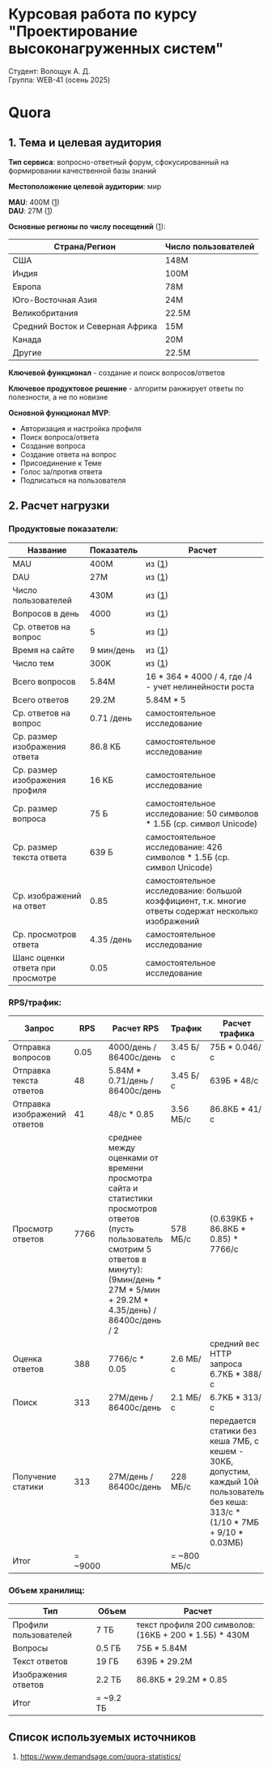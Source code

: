 # Курсовая работа по курсу "Проектирование высоконагруженных систем"

Студент: Волощук А. Д.  
Группа: WEB-41 (осень 2025)

# Quora

## 1. Тема и целевая аудитория

**Тип сервиса**: вопросно-ответный форум, сфокусированный на формировании качественной базы знаний

**Местоположение целевой аудитории**: мир

**MAU**: 400M ([1](https://www.demandsage.com/quora-statistics/))  
**DAU**: 27M ([1](https://www.demandsage.com/quora-statistics/))

**Основные регионы по числу посещений** ([1](https://www.demandsage.com/quora-statistics/)):

| Страна/Регион | Число пользователей |
|---------------|---------------------|
| США | 148M |
| Индия | 100M |
| Европа | 78M |
| Юго-Восточная Азия | 24M |
| Великобритания | 22.5M |
| Средний Восток и Северная Африка | 15M |
| Канада | 20M |
| Другие | 22.5M |

**Ключевой функционал** - создание и поиск вопросов/ответов

**Ключевое продуктовое решение** - алгоритм ранжирует ответы по полезности, а не по новизне

**Основной функционал MVP**:
* Авторизация и настройка профиля
* Поиск вопроса/ответа
* Создание вопроса
* Создание ответа на вопрос
* Присоединение к Теме
* Голос за/против ответа
* Подписаться на пользователя

## 2. Расчет нагрузки

### Продуктовые показатели:

| Название | Показатель | Расчет |
|----------|------------|--------|
| MAU | 400M | из ([1](https://www.demandsage.com/quora-statistics/)) |
| DAU | 27M | из ([1](https://www.demandsage.com/quora-statistics/)) |
| Число пользователей | 430M | из ([1](https://www.demandsage.com/quora-statistics/)) |
| Вопросов в день | 4000 | из ([1](https://www.demandsage.com/quora-statistics/)) |
| Ср. ответов на вопрос | 5 | из ([1](https://www.demandsage.com/quora-statistics/)) |
| Время на сайте | 9 мин/день | из ([1](https://www.demandsage.com/quora-statistics/)) |
| Число тем | 300K | из ([1](https://www.demandsage.com/quora-statistics/)) |
| Всего вопросов | 5.84M | 16 * 364 * 4000 / 4, где /4 - учет нелинейности роста |
| Всего ответов | 29.2M | 5.84M * 5 |
| Ср. ответов на вопрос | 0.71 /день | самостоятельное исследование |
| Ср. размер изображения ответа | 86.8 КБ | самостоятельное исследование |
| Ср. размер изображения профиля | 16 КБ | самостоятельное исследование |
| Ср. размер вопроса | 75 Б | самостоятельное исследование: 50 символов * 1.5Б (ср. символ Unicode) |
| Ср. размер текста ответа | 639 Б | самостоятельное исследование: 426 символов * 1.5Б (ср. символ Unicode) |
| Ср. изображений на ответ | 0.85 | самостоятельное исследование: большой коэффициент, т.к. многие ответы содержат несколько изображений |
| Ср. просмотров ответа | 4.35 /день | самостоятельное исследование |
| Шанс оценки ответа при просмотре | 0.05 | самостоятельное исследование |

### RPS/трафик:

| Запрос | RPS | Расчет RPS | Трафик | Расчет трафика |
|--------|-----|------------|--------|----------------|
| Отправка вопросов | 0.05 | 4000/день / 86400с/день | 3.45 Б/с | 75Б * 0.046/с |
| Отправка текста ответов | 48 | 5.84M * 0.71/день / 86400с/день | 3.45 Б/с | 639Б * 48/с |
| Отправка изображений ответов | 41 | 48/с * 0.85 | 3.56 МБ/с | 86.8КБ * 41/с |
| Просмотр ответов | 7766 | среднее между оценками от времени просмотра сайта и статистики просмотров ответов (пусть пользователь смотрим 5 ответов в минуту): (9мин/день * 27M * 5/мин + 29.2M * 4.35/день) / 86400с/день / 2 | 578 МБ/с | (0.639КБ + 86.8КБ * 0.85) * 7766/с |
| Оценка ответов | 388 | 7766/с * 0.05 | 2.6 МБ/с | средний вес HTTP запроса 6.7КБ * 388/с |
| Поиск | 313 | 27M/день / 86400с/день | 2.1 МБ/с | 6.7КБ * 313/с |
| Получение статики | 313 | 27M/день / 86400с/день | 228 МБ/с | передается статики без кеша 7МБ, с кешем - 30КБ, допустим, каждый 10й пользователь без кеша: 313/с * (1/10 * 7МБ + 9/10 * 0.03МБ) |
| Итог | = ~9000 | | = ~800 МБ/с | |

### Объем хранилищ:

| Тип | Объем | Расчет |
|-----|-------|--------|
| Профили пользователей | 7 ТБ | текст профиля 200 символов: (16КБ + 200 * 1.5Б) * 430M |
| Вопросы | 0.5 ГБ | 75Б * 5.84M |
| Текст ответов | 19 ГБ | 639Б * 29.2M |
| Изображения ответов | 2.2 ТБ | 86.8КБ * 29.2M * 0.85 |
| Итог | = ~9.2 ТБ | |

## Список используемых источников
1. https://www.demandsage.com/quora-statistics/
